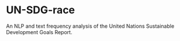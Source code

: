 # UN-SDG-race

An NLP and text frequency analysis of the United Nations Sustainable Development Goals Report. 
